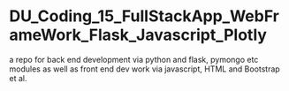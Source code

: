 # DU_Coding_15_FullStackApp_WebFrameWork_Flask_Javascript_Plotly
a repo for back end development via python and flask, pymongo etc modules as well as front end dev work via javascript, HTML and Bootstrap et al.

